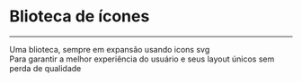 # Blioteca de ícones 
<hr>
<p>Uma blioteca, sempre em expansão usando icons svg 
<br>Para garantir a melhor experiência do usuário 
e seus layout únicos sem perda de qualidade 
</p>
